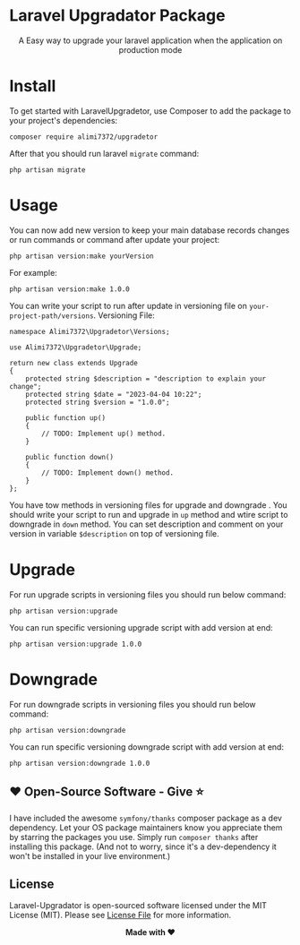 # Laravel Upgradator Package
<p align="center">
A Easy way to upgrade your laravel application when the application on production mode 
</p>


# Install

To get started with LaravelUpgradetor, use Composer to add the package to your project's dependencies:

```
composer require alimi7372/upgradetor
```
After that you should run laravel `migrate` command:
```
php artisan migrate
```

# Usage

You can now add new version to keep your main database records changes or run  commands or command after update your project:

```
php artisan version:make yourVersion
``` 

For example:

```
php artisan version:make 1.0.0
```

You can write your script to run after update in versioning file on `your-project-path/versions`.
Versioning File:

    namespace Alimi7372\Upgradetor\Versions;
	
    use Alimi7372\Upgradetor\Upgrade;
	
    return new class extends Upgrade
    {
        protected string $description = "description to explain your change";
        protected string $date = "2023-04-04 10:22";
        protected string $version = "1.0.0";
    
        public function up()
        {
            // TODO: Implement up() method.
        }
    
        public function down()
        {
            // TODO: Implement down() method.
        }
    };

You have tow methods in versioning files for upgrade and downgrade . You should write your script to run and upgrade in `up` method and wtire script to downgrade in `down` method.
You can  set description and comment on your version in variable `$description` on top of versioning file.

# Upgrade
For run upgrade scripts in versioning files you should run below command:

```
php artisan version:upgrade
```
You can run specific versioning upgrade script with add version at end:
```
php artisan version:upgrade 1.0.0
```
# Downgrade
For run downgrade scripts in versioning files you should run below command:

```
php artisan version:downgrade
```
You can run specific versioning downgrade script with add version at end:
```
php artisan version:downgrade 1.0.0
```


## ❤️ Open-Source Software - Give ⭐️

I have included the awesome `symfony/thanks` composer package as a dev
dependency.
Let your OS package maintainers know you appreciate them by starring
the packages you use.
Simply run `composer thanks` after installing this package.
(And not to worry, since it's a dev-dependency it won't be installed in your
live environment.)

## License

Laravel-Upgradator is open-sourced software licensed under the MIT License (MIT). Please see [License File](LICENSE.md) for more information.

<p align="center"> <b>Made with ❤️ <b> </p>
